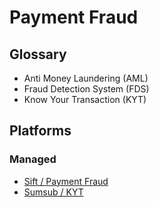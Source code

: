 # Payment Fraud

## Glossary

- Anti Money Laundering (AML)
- Fraud Detection System (FDS)
- Know Your Transaction (KYT)

## Platforms

### Managed

- [Sift / Payment Fraud](https://sift.com/solutions/payment-fraud)
- [Sumsub / KYT](https://sumsub.com/kyt)

<!--
ClearSale
-->
